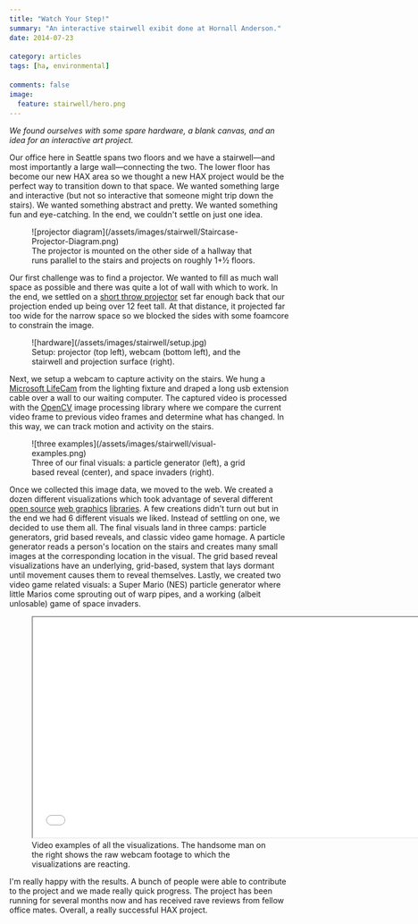 ```yaml
---
title: "Watch Your Step!"
summary: "An interactive stairwell exibit done at Hornall Anderson."
date: 2014-07-23

category: articles
tags: [ha, environmental]

comments: false
image:
  feature: stairwell/hero.png
---
```


<style>
   .hero { background: #000; }
   .hero img { padding: 4em 0; }
</style>

_We found ourselves with some spare hardware, a blank canvas, and an idea for an interactive art project._

Our office here in Seattle spans two floors and we have a stairwell—and most importantly a large wall—connecting the two. The lower floor has become our new HAX area so we thought a new HAX project would be the perfect way to transition down to that space. We wanted something large and interactive (but not so interactive that someone might trip down the stairs). We wanted something abstract and pretty. We wanted something fun and eye-catching. In the end, we couldn't settle on just one idea.

<figure>
	![projector diagram](/assets/images/stairwell/Staircase-Projector-Diagram.png)
	<figcaption>The projector is mounted on the other side of a hallway that runs parallel to the stairs and projects on roughly 1+½ floors.</figcaption>
</figure>

Our first challenge was to find a projector. We wanted to fill as much wall space as possible and there was quite a lot of wall with which to work. In the end, we settled on a [short throw projector][hard1] set far enough back that our projection ended up being over 12 feet tall. At that distance, it projected far too wide for the narrow space so we blocked the sides with some foamcore to constrain the image.

<figure>
	![hardware](/assets/images/stairwell/setup.jpg)
	<figcaption>Setup: projector (top left), webcam (bottom left), and the stairwell and projection surface (right).</figcaption>
</figure>

Next, we setup a webcam to capture activity on the stairs. We hung a [Microsoft LifeCam][hard2] from the lighting fixture and draped a long usb extension cable over a wall to our waiting computer. The captured video is processed with the [OpenCV][lib4] image processing library where we compare the current video frame to previous video frames and determine what has changed. In this way, we can track motion and activity on the stairs.

<figure>
	![three examples](/assets/images/stairwell/visual-examples.png)
	<figcaption>Three of our final visuals: a particle generator (left), a grid based reveal (center), and space invaders (right).</figcaption>
</figure>

Once we collected this image data, we moved to the web. We created a dozen different visualizations which took advantage of several different [open source][lib1] [web graphics][lib2] [libraries][lib3]. A few creations didn't turn out but in the end we had 6 different visuals we liked. Instead of settling on one, we decided to use them all. The final visuals land in three camps: particle generators, grid based reveals, and classic video game homage. A particle generator reads a person's location on the stairs and creates many small images at the corresponding location in the visual. The grid based reveal visualizations have an underlying, grid-based, system that lays dormant until movement causes them to reveal themselves. Lastly, we created two video game related visuals: a Super Mario (NES) particle generator where little Marios come sprouting out of warp pipes, and a working (albeit unlosable) game of space invaders.

<figure>
	<iframe width="700" height="394" src="//player.vimeo.com/video/101571609?title=0&amp;byline=0&amp;portrait=0&amp;color=00d8fa" allowfullscreen=""></iframe>
	<figcaption>Video examples of all the visualizations. The handsome man on the right shows the raw webcam footage to which the visualizations are reacting.</figcaption>
</figure>

I'm really happy with the results. A bunch of people were able to contribute to the project and we made really quick progress. The project has been running for several months now and has received rave reviews from fellow office mates. Overall, a really successful HAX project.

[hard1]: http://www.projectorcentral.com/NEC-NP-M352WS.htm
[hard2]: http://www.microsoft.com/hardware/en-us/p/lifecam-cinema/H5D-00013
[lib1]: http://www.pixijs.com/
[lib2]: http://processingjs.org/
[lib3]: http://soulwire.github.io/sketch.js/
[lib4]: https://github.com/shimat/opencvsharp
